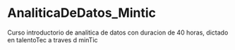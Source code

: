 # AnaliticaDeDatos_Mintic
Curso introductorio de analitica de datos con duracion de 40 horas, dictado en talentoTec a traves d minTic
